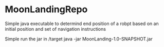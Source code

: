 # MoonLandingRepo
Simple java executable to determind end position of a robpt based on an initial position and set of navigation instructions

Simple run the jar in /target 
java -jar MoonLanding-1.0-SNAPSHOT.jar
